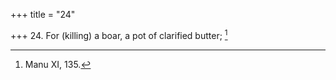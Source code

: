 +++
title = "24"

+++
24. For (killing) a boar, a pot of clarified butter; [^24] 


[^24]:  Manu XI, 135.
